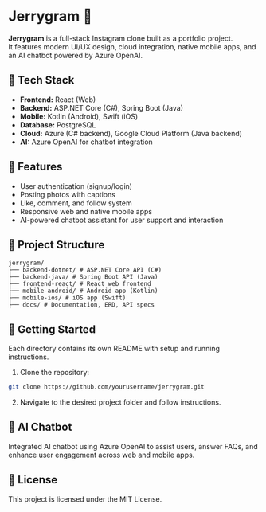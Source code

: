 # Jerrygram 📸

**Jerrygram** is a full-stack Instagram clone built as a portfolio project.  
It features modern UI/UX design, cloud integration, native mobile apps, and an AI chatbot powered by Azure OpenAI.

## 🧰 Tech Stack

- **Frontend:** React (Web)  
- **Backend:** ASP.NET Core (C#), Spring Boot (Java)  
- **Mobile:** Kotlin (Android), Swift (iOS)  
- **Database:** PostgreSQL  
- **Cloud:** Azure (C# backend), Google Cloud Platform (Java backend)  
- **AI:** Azure OpenAI for chatbot integration

## 🧩 Features

- User authentication (signup/login)  
- Posting photos with captions  
- Like, comment, and follow system  
- Responsive web and native mobile apps  
- AI-powered chatbot assistant for user support and interaction  

## 📁 Project Structure
```
jerrygram/
├── backend-dotnet/ # ASP.NET Core API (C#)
├── backend-java/ # Spring Boot API (Java)
├── frontend-react/ # React web frontend
├── mobile-android/ # Android app (Kotlin)
├── mobile-ios/ # iOS app (Swift)
├── docs/ # Documentation, ERD, API specs
```
## 🚀 Getting Started

Each directory contains its own README with setup and running instructions.

1. Clone the repository:  
```bash
git clone https://github.com/yourusername/jerrygram.git
```
2. Navigate to the desired project folder and follow instructions.
  
## 🤖 AI Chatbot  
Integrated AI chatbot using Azure OpenAI to assist users, answer FAQs, and enhance user engagement across web and mobile apps.

## 📄 License  
This project is licensed under the MIT License.
